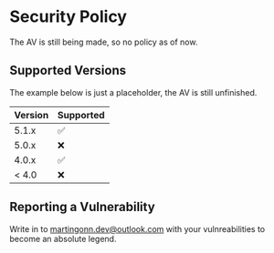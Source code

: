 # Security Policy
The AV is still being made, so no policy as of now.
## Supported Versions
The example below is just a placeholder, the AV is still unfinished.

| Version | Supported          |
| ------- | ------------------ |
| 5.1.x   | :white_check_mark: |
| 5.0.x   | :x:                |
| 4.0.x   | :white_check_mark: |
| < 4.0   | :x:                |

## Reporting a Vulnerability

Write in to martingonn.dev@outlook.com with your vulnreabilities to become an absolute legend.
